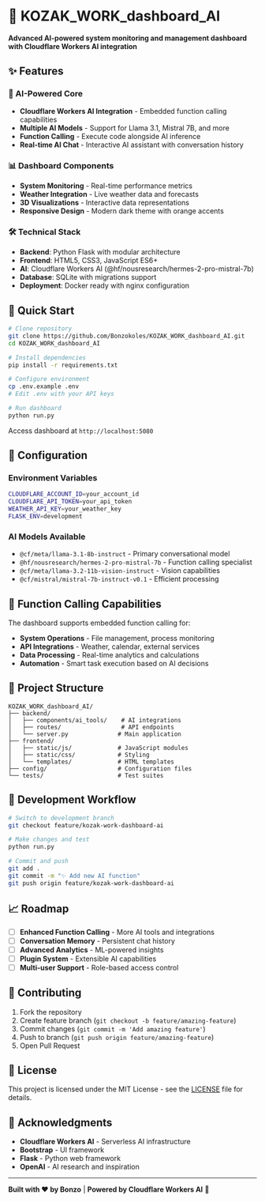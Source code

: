 # 🚀 KOZAK_WORK_dashboard_AI

**Advanced AI-powered system monitoring and management dashboard with Cloudflare Workers AI integration**

## ✨ Features

### 🧠 AI-Powered Core
- **Cloudflare Workers AI Integration** - Embedded function calling capabilities
- **Multiple AI Models** - Support for Llama 3.1, Mistral 7B, and more
- **Function Calling** - Execute code alongside AI inference
- **Real-time AI Chat** - Interactive AI assistant with conversation history

### 📊 Dashboard Components  
- **System Monitoring** - Real-time performance metrics
- **Weather Integration** - Live weather data and forecasts
- **3D Visualizations** - Interactive data representations
- **Responsive Design** - Modern dark theme with orange accents

### 🛠️ Technical Stack
- **Backend**: Python Flask with modular architecture
- **Frontend**: HTML5, CSS3, JavaScript ES6+ 
- **AI**: Cloudflare Workers AI (@hf/nousresearch/hermes-2-pro-mistral-7b)
- **Database**: SQLite with migrations support
- **Deployment**: Docker ready with nginx configuration

## 🚀 Quick Start

```bash
# Clone repository
git clone https://github.com/Bonzokoles/KOZAK_WORK_dashboard_AI.git
cd KOZAK_WORK_dashboard_AI

# Install dependencies
pip install -r requirements.txt

# Configure environment
cp .env.example .env
# Edit .env with your API keys

# Run dashboard
python run.py
```

Access dashboard at `http://localhost:5080`

## 🔧 Configuration

### Environment Variables
```bash
CLOUDFLARE_ACCOUNT_ID=your_account_id
CLOUDFLARE_API_TOKEN=your_api_token  
WEATHER_API_KEY=your_weather_key
FLASK_ENV=development
```

### AI Models Available
- `@cf/meta/llama-3.1-8b-instruct` - Primary conversational model
- `@hf/nousresearch/hermes-2-pro-mistral-7b` - Function calling specialist
- `@cf/meta/llama-3.2-11b-vision-instruct` - Vision capabilities
- `@cf/mistral/mistral-7b-instruct-v0.1` - Efficient processing

## 🎯 Function Calling Capabilities

The dashboard supports embedded function calling for:
- **System Operations** - File management, process monitoring
- **API Integrations** - Weather, calendar, external services  
- **Data Processing** - Real-time analytics and calculations
- **Automation** - Smart task execution based on AI decisions

## 📁 Project Structure

```
KOZAK_WORK_dashboard_AI/
├── backend/
│   ├── components/ai_tools/    # AI integrations
│   ├── routes/                 # API endpoints
│   └── server.py              # Main application
├── frontend/
│   ├── static/js/             # JavaScript modules
│   ├── static/css/            # Styling
│   └── templates/             # HTML templates
├── config/                    # Configuration files
└── tests/                     # Test suites
```

## 🔄 Development Workflow

```bash
# Switch to development branch
git checkout feature/kozak-work-dashboard-ai

# Make changes and test
python run.py

# Commit and push
git add .
git commit -m "✨ Add new AI function"
git push origin feature/kozak-work-dashboard-ai
```

## 📈 Roadmap

- [ ] **Enhanced Function Calling** - More AI tools and integrations
- [ ] **Conversation Memory** - Persistent chat history 
- [ ] **Advanced Analytics** - ML-powered insights
- [ ] **Plugin System** - Extensible AI capabilities
- [ ] **Multi-user Support** - Role-based access control

## 🤝 Contributing

1. Fork the repository
2. Create feature branch (`git checkout -b feature/amazing-feature`)
3. Commit changes (`git commit -m 'Add amazing feature'`)
4. Push to branch (`git push origin feature/amazing-feature`)
5. Open Pull Request

## 📄 License

This project is licensed under the MIT License - see the [LICENSE](LICENSE) file for details.

## 🙏 Acknowledgments

- **Cloudflare Workers AI** - Serverless AI infrastructure
- **Bootstrap** - UI framework
- **Flask** - Python web framework
- **OpenAI** - AI research and inspiration

---

**Built with ❤️ by Bonzo** | **Powered by Cloudflare Workers AI** 🚀